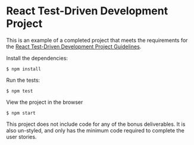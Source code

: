 # React Test-Driven Development Project

This is an example of a completed project that meets the requirements for the
[React Test-Driven Development Project Guidelines][project guidelines].

Install the dependencies:

```console
$ npm install
```

Run the tests:

```console
$ npm test
```

View the project in the browser

```console
$ npm start
```

This project does not include code for any of the bonus deliverables. It is also
un-styled, and only has the minimum code required to complete the user stories.

[project guidelines]:
  https://github.com/learn-co-curriculum/react-hooks-tdd-project-guidelines
